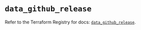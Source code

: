 # `data_github_release`

Refer to the Terraform Registry for docs: [`data_github_release`](https://registry.terraform.io/providers/integrations/github/6.2.3/docs/data-sources/release).
